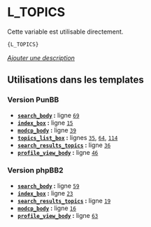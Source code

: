 # L_TOPICS


Cette variable est utilisable directement.

```html
{L_TOPICS}
```

[*Ajouter une description*](https://fa-tvars.appspot.com/var/L_TOPICS)

## Utilisations dans les templates

### Version PunBB
* __[`search_body`](../tpl/var/punbb/search_body.md#readme) :__ ligne [`69`](../tpl/src/punbb/search_body.tpl#L69)
* __[`index_box`](../tpl/var/punbb/index_box.md#readme) :__ ligne [`15`](../tpl/src/punbb/index_box.tpl#L15)
* __[`modcp_body`](../tpl/var/punbb/modcp_body.md#readme) :__ ligne [`39`](../tpl/src/punbb/modcp_body.tpl#L39)
* __[`topics_list_box`](../tpl/var/punbb/topics_list_box.md#readme) :__ lignes [`35`](../tpl/src/punbb/topics_list_box.tpl#L35), [`64`](../tpl/src/punbb/topics_list_box.tpl#L64), [`114`](../tpl/src/punbb/topics_list_box.tpl#L114)
* __[`search_results_topics`](../tpl/var/punbb/search_results_topics.md#readme) :__ ligne [`36`](../tpl/src/punbb/search_results_topics.tpl#L36)
* __[`profile_view_body`](../tpl/var/punbb/profile_view_body.md#readme) :__ ligne [`46`](../tpl/src/punbb/profile_view_body.tpl#L46)

### Version phpBB2
* __[`search_body`](../tpl/var/subsilver/search_body.md#readme) :__ ligne [`59`](../tpl/src/subsilver/search_body.tpl#L59)
* __[`index_box`](../tpl/var/subsilver/index_box.md#readme) :__ ligne [`23`](../tpl/src/subsilver/index_box.tpl#L23)
* __[`search_results_topics`](../tpl/var/subsilver/search_results_topics.md#readme) :__ ligne [`19`](../tpl/src/subsilver/search_results_topics.tpl#L19)
* __[`modcp_body`](../tpl/var/subsilver/modcp_body.md#readme) :__ ligne [`16`](../tpl/src/subsilver/modcp_body.tpl#L16)
* __[`profile_view_body`](../tpl/var/subsilver/profile_view_body.md#readme) :__ ligne [`63`](../tpl/src/subsilver/profile_view_body.tpl#L63)